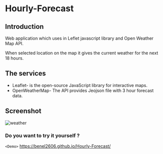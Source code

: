 # Hourly-Forecast

## Introduction

Web application which uses in Leflet javascript library and Open Weather Map API.

When selected location on the map it gives the current weather for the next 18 hours.

## The services 
- Leaflet- is the open-source JavaScript library for interactive maps.
- OpenWeatherMap- The API provides Jeojson file with 3 hour forecast data.

## Screenshot
![weather](https://user-images.githubusercontent.com/33378368/50538175-eef9be80-0b73-11e9-9ca6-9e17f711f77a.JPG)

### Do you want to try it yourself ? 
`<Demo>`  <https://benel2606.github.io/Hourly-Forecast/>
